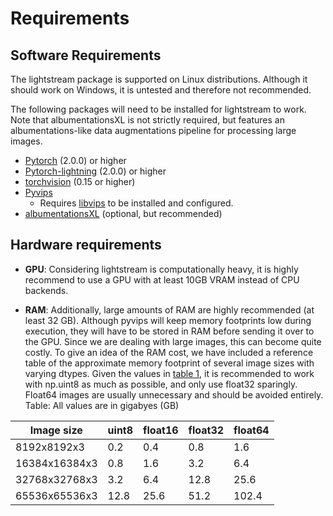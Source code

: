 # Requirements

## Software Requirements
The lightstream package is supported on Linux distributions. Although it should work on Windows, it is untested and therefore not recommended.

The following packages will need to be installed for lightstream to work. Note that albumentationsXL is not strictly required,
but features an albumentations-like data augmentations pipeline for processing large images.


- [Pytorch](https://pytorch.org/) (2.0.0) or higher
- [Pytorch-lightning](https://lightning.ai/) (2.0.0) or higher
- [torchvision](https://pytorch.org/vision/stable/index.html) (0.15 or higher)
- [Pyvips](https://github.com/libvips/pyvips)
  - Requires [libvips](https://github.com/libvips/libvips) to be installed and configured.
- [albumentationsXL](https://github.com/stephandooper/albumentationsxl) (optional, but recommended)


## Hardware requirements
* **GPU**: Considering lightstream is computationally heavy, it is highly recommend to use a GPU with at least 10GB VRAM instead of CPU backends.

* **RAM**: Additionally, large amounts of RAM are highly recommended (at least 32 GB). Although pyvips will keep memory footprints low during execution, they will
have to be stored in RAM before sending it over to the GPU. Since we are dealing with large images, this can become quite costly.
To give an idea of the RAM cost, we have included a reference table of the approximate memory footprint of several image sizes with varying dtypes.
Given the values in [table 1](#_table-1), it is recommended to work with np.uint8 as much as possible, and only use float32 sparingly. 
Float64 images are usually unnecessary and should be avoided entirely.
Table: All values are in gigabyes (GB)

| Image size    | uint8 | float16 | float32 | float64 |
|---------------|-------|---------|---------|---------|
| 8192x8192x3   | 0.2   | 0.4     | 0.8     | 1.6     |
| 16384x16384x3 | 0.8   | 1.6     | 3.2     | 6.4     |
| 32768x32768x3 | 3.2   | 6.4     | 12.8    | 25.6    |
| 65536x65536x3 | 12.8  | 25.6    | 51.2    | 102.4   |
